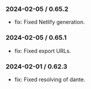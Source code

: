 ### 2024-02-05 / 0.65.2

- fix: Fixed Netlify generation.

### 2024-02-05 / 0.65.1

- fix: Fixed export URLs.

### 2024-02-01 / 0.62.3

- fix: Fixed resolving of dante.

